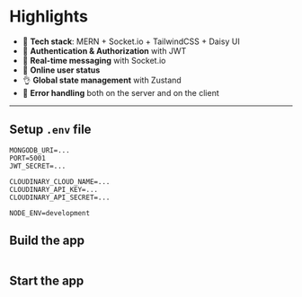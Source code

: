 # Highlights

- 🌟 **Tech stack**: MERN + Socket.io + TailwindCSS + Daisy UI  
- 🎃 **Authentication & Authorization** with JWT  
- 👾 **Real-time messaging** with Socket.io  
- 🚀 **Online user status**  
- 👌 **Global state management** with Zustand  
- 🐞 **Error handling** both on the server and on the client  

---

## Setup `.env` file

```env
MONGODB_URI=...
PORT=5001
JWT_SECRET=...

CLOUDINARY_CLOUD_NAME=...
CLOUDINARY_API_KEY=...
CLOUDINARY_API_SECRET=...

NODE_ENV=development
```
## Build the app

```npm run buid
```

## Start the app

```npm start
```
